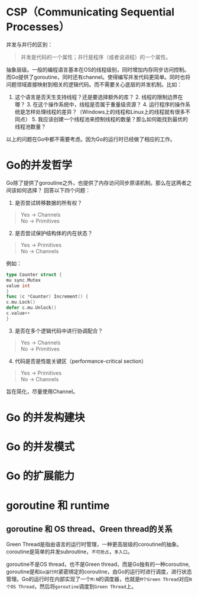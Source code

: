 # CSP（Communicating Sequential Processes）
并发与并行的区别：
>并发是代码的一个属性；并行是程序（或者说进程）的一个属性。
	
抽象层级。一般的编程语言基本在OS的线程级别，同时增加内存同步访问控制。而Go提供了goroutine，同时还有channel。使得编写并发代码更简单。同时也将问题领域直接映射到相关的逻辑代码。而不需要关心底层的并发机制。比如：
  1. 这个语言是否天生支持线程？还是要选择额外的库？
	2. 线程的限制边界在哪？
	3. 在这个操作系统中，线程是否属于重量级资源？
	4. 运行程序的操作系统是怎样处理线程的差异？（Windows上的线程和Linux上的线程就有很多不同点）
	5. 我应该创建一个线程池来控制线程的数量？那么如何能找到最优的线程池数量？
	
以上的问题在Go中都不需要考虑。因为Go的运行时已经做了相应的工作。

# Go的并发哲学
Go除了提供了goroutine之外，也提供了内存访问同步原语机制。那么在这两者之间该如何选择？
回答以下四个问题：
  1. 是否尝试转移数据的所有权？
  >Yes -> Channels
  <br>No  -> Primitives
  2. 是否尝试保护结构体的内在状态？
  > Yes -> Primitives
  <br> No  -> Channels

  例如：
  ```go
  type Counter struct {
  mu sync.Mutex
  value int
  }
  func (c *Counter) Increment() {
  c.mu.Lock()
  defer c.mu.Unlock()
  c.value++
  }
  ```
  3. 是否在多个逻辑代码中进行协调配合？
  >Yes -> Channels
  <br>No  -> Primitives
  4. 代码是否是性能关键区（performance-critical section） 
  >Yes -> Primitives
  <br>No  -> Channels
		 
旨在简化，尽量使用Channel。
 
# Go 的并发构建块
# Go 的并发模式
# Go 的扩展能力
# goroutine 和 runtime
## goroutine 和 OS thread、Green thread的关系
Green Thread是指由语言的运行时管理，一种更高层级的coroutine的抽象。coroutine是简单的并发subroutine，`不可抢占`，`多入口`。

goroutine不是OS thread，也不是Green thread，而是Go独有的一种coroutine, goroutine是和`Go运行时`紧密绑定的coroutine，由Go的运行时进行调度，进行状态管理。Go的运行时在内部实现了一个`M:N`的调度器，也就是`M个Green Thread`对应`N个OS Thread`，然后将`goroutine`调度到`Green Thread`上。
